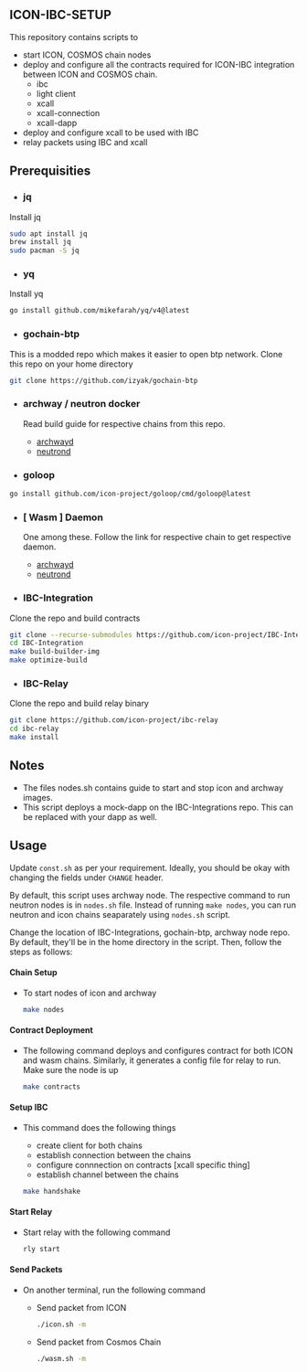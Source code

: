 ## ICON-IBC-SETUP

This repository contains scripts to
- start ICON, COSMOS chain nodes
- deploy and configure all the contracts required for ICON-IBC integration between ICON and COSMOS chain. 
	- ibc
	- light client 
	- xcall 
	- xcall-connection
	- xcall-dapp
- deploy and configure xcall to be used with IBC
- relay packets using IBC and xcall

## Prerequisities
- ### jq
Install jq
```sh
sudo apt install jq
brew install jq
sudo pacman -S jq
```

- ### yq
Install yq
```sh
go install github.com/mikefarah/yq/v4@latest
```


- ### gochain-btp
This is a modded repo which makes it easier to open btp network. Clone this repo on your home directory
```sh
git clone https://github.com/izyak/gochain-btp
```

- ### archway / neutron docker 
	Read build guide for respective chains from this repo.
	- [archwayd](https://github.com/archway-network/archway)
	- [neutrond](https://github.com/neutron-org/neutron)

- ### goloop
```sh
go install github.com/icon-project/goloop/cmd/goloop@latest
```

- ### [ Wasm ] Daemon

	One among these. Follow the link for respective chain to get respective daemon.
	- [archwayd](https://github.com/archway-network/archway)
	- [neutrond](https://github.com/neutron-org/neutron)

- ### IBC-Integration
Clone the repo and build contracts
```sh
git clone --recurse-submodules https://github.com/icon-project/IBC-Integration
cd IBC-Integration
make build-builder-img
make optimize-build
```
- ### IBC-Relay
Clone the repo and build relay binary
```sh
git clone https://github.com/icon-project/ibc-relay
cd ibc-relay
make install
```



## Notes
- The files nodes.sh contains guide to start and stop icon and archway images. 
- This script deploys a mock-dapp on the IBC-Integrations repo. This can be replaced with your dapp as well.


## Usage
Update `const.sh` as per your requirement. Ideally, you should be okay with changing the fields under `CHANGE` header. 

By default, this script uses archway node. The respective command to run neutron nodes is in `nodes.sh` file. Instead of running `make nodes`, you can run neutron and icon chains seaparately using `nodes.sh` script.

Change the location of IBC-Integrations, gochain-btp, archway node repo. By default, they'll be in the home directory in the script. Then, follow the steps as follows:

#### Chain Setup
- To start nodes of icon and archway
	```sh
	make nodes
	```

#### Contract Deployment
- The following command deploys and configures contract for both ICON and wasm chains. Similarly, it generates a config file for relay to run. Make sure the node is up
	```sh
	make contracts
	```

#### Setup IBC
- This command does the following things
	- create client for both chains
	- establish connection between the chains
	- configure connnection on contracts [xcall specific thing]
	- establish channel between the chains

	```sh
	make handshake
	```

#### Start Relay
- Start relay with the following command
	```sh
	rly start
	```

#### Send Packets
- On another terminal, run the following command
	- Send packet from ICON
		```sh
		./icon.sh -m

		```

	- Send packet from Cosmos Chain

		```sh
		./wasm.sh -m

		```